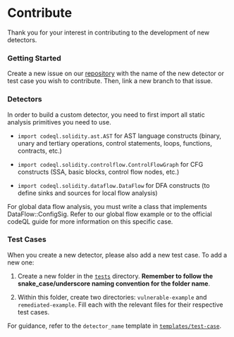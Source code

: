 # Contribute

Thank you for your interest in contributing to the development of new detectors.

### Getting Started

Create a new issue on our [repository](https://github.com/CoinFabrik/CyScout) with the name of the new detector or test case you wish to contribute. Then, link a new branch to that issue.

### Detectors

In order to build a custom detector, you need to first import all static analysis primitives you need to use.

- `import codeql.solidity.ast.AST` for AST language constructs (binary, unary and tertiary operations, control statements, loops, functions, contracts, etc.)

- `import codeql.solidity.controlflow.ControlFlowGraph` for CFG constructs (SSA, basic blocks, control flow nodes, etc.)

- `import codeql.solidity.dataflow.DataFlow` for DFA constructs (to define sinks and sources for local flow analysis)

For global data flow analysis, you must write a class that implements DataFlow::ConfigSig. Refer to our global flow example or to the official codeQL guide for more information on this specific case.

### Test Cases

When you create a new detector, please also add a new test case. To add a new one:

1. Create a new folder in the [`tests`](https://github.com/CoinFabrik/stacy/tree/main/tests) directory. **Remember to follow the snake_case/underscore naming convention for the folder name**.

2. Within this folder, create two directories: `vulnerable-example` and `remediated-example`. Fill each with the relevant files for their respective test cases. 

For guidance, refer to the `detector_name` template in [`templates/test-case`](https://github.com/CoinFabrik/stacy/tree/main/templates/tests).